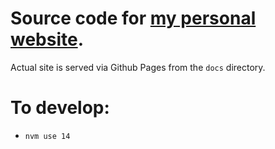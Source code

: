 # Source code for [my personal website](https://avi.me).

Actual site is served via Github Pages from the `docs` directory.

# To develop:

- `nvm use 14`
